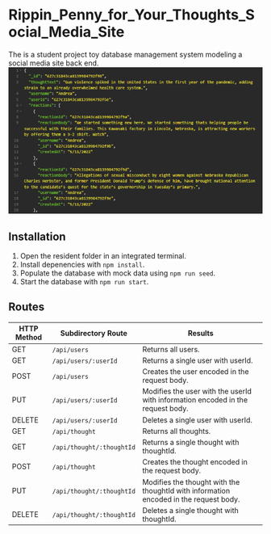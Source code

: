 # Rippin_Penny_for_Your_Thoughts_Social_Media_Site
The is a student project toy database management system modeling a social media site back end.
![Title Screen](./ReadMe/banner.png)
## Installation  
1. Open the resident folder in an integrated terminal.
2. Install depenencies with `npm install`.
3. Populate the database with mock data using `npm run seed`.
4. Start the database with `npm run start`.
## Routes

HTTP Method | Subdirectory Route        | Results                    |
----------- | ------------------------- | -------------------   
GET         | `/api/users`              | Returns all users.
GET         | `/api/users/:userId`      | Returns a single user with userId.
POST        | `/api/users`              | Creates the user encoded in the request body.
PUT         | `/api/users/:userId`      | Modifies the user with the userId with information encoded in the request body.
DELETE      | `/api/users/:userId`      | Deletes a single user with userId.
GET         | `/api/thought`            | Returns all thoughts.
GET         | `/api/thought/:thoughtId` | Returns a single thought with thoughtId.
POST        | `/api/thought   `         | Creates the thought encoded in the request body.
PUT         | `/api/thought/:thoughtId` | Modifies the thought with the thoughtId with information encoded in the request body.
DELETE      | `/api/thought/:thoughtId` | Deletes a single thought with thoughtId.
